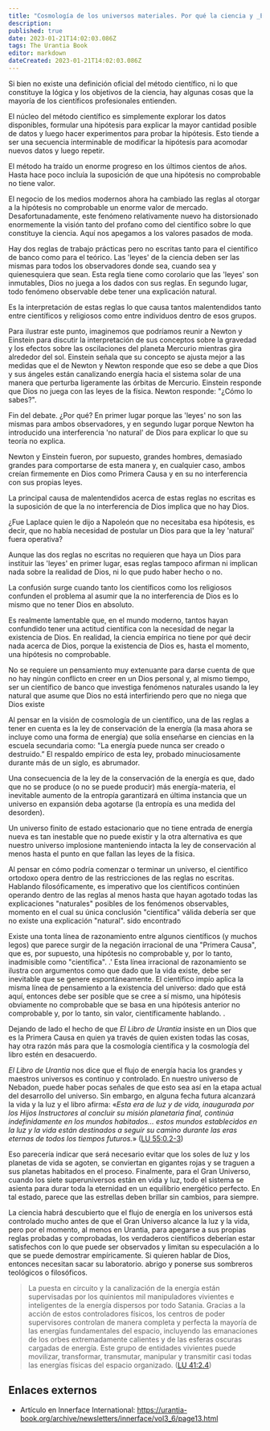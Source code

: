 ```yaml
---
title: "Cosmología de los universos materiales. Por qué la ciencia y _El Libro de Urantia_ tienen perspectivas diferentes"
description:
published: true
date: 2023-01-21T14:02:03.086Z
tags: The Urantia Book
editor: markdown
dateCreated: 2023-01-21T14:02:03.086Z
---
```


Si bien no existe una definición oficial del método científico, ni lo que constituye la lógica y los objetivos de la ciencia, hay algunas cosas que la mayoría de los científicos profesionales entienden.

El núcleo del método científico es simplemente explorar los datos disponibles, formular una hipótesis para explicar la mayor cantidad posible de datos y luego hacer experimentos para probar la hipótesis. Esto tiende a ser una secuencia interminable de modificar la hipótesis para acomodar nuevos datos y luego repetir.

El método ha traído un enorme progreso en los últimos cientos de años. Hasta hace poco incluía la suposición de que una hipótesis no comprobable no tiene valor.

El negocio de los medios modernos ahora ha cambiado las reglas al otorgar a la hipótesis no comprobable un enorme valor de mercado. Desafortunadamente, este fenómeno relativamente nuevo ha distorsionado enormemente la visión tanto del profano como del científico sobre lo que constituye la ciencia. Aquí nos apegamos a los valores pasados ​​de moda.

Hay dos reglas de trabajo prácticas pero no escritas tanto para el científico de banco como para el teórico. Las 'leyes' de la ciencia deben ser las mismas para todos los observadores donde sea, cuando sea y quienesquiera que sean. Esta regla tiene como corolario que las 'leyes' son inmutables, Dios no juega a los dados con sus reglas. En segundo lugar, todo fenómeno observable debe tener una explicación natural.

Es la interpretación de estas reglas lo que causa tantos malentendidos tanto entre científicos y religiosos como entre individuos dentro de esos grupos.

Para ilustrar este punto, imaginemos que podríamos reunir a Newton y Einstein para discutir la interpretación de sus conceptos sobre la gravedad y los efectos sobre las oscilaciones del planeta Mercurio mientras gira alrededor del sol. Einstein señala que su concepto se ajusta mejor a las medidas que el de Newton y Newton responde que eso se debe a que Dios y sus ángeles están canalizando energía hacia el sistema solar de una manera que perturba ligeramente las órbitas de Mercurio. Einstein responde que Dios no juega con las leyes de la física. Newton responde: "¿Cómo lo sabes?".

Fin del debate. ¿Por qué? En primer lugar porque las 'leyes' no son las mismas para ambos observadores, y en segundo lugar porque Newton ha introducido una interferencia 'no natural' de Dios para explicar lo que su teoría no explica.

Newton y Einstein fueron, por supuesto, grandes hombres, demasiado grandes para comportarse de esta manera y, en cualquier caso, ambos creían firmemente en Dios como Primera Causa y en su no interferencia con sus propias leyes.

La principal causa de malentendidos acerca de estas reglas no escritas es la suposición de que la no interferencia de Dios implica que no hay Dios.

¿Fue Laplace quien le dijo a Napoleón que no necesitaba esa hipótesis, es decir, que no había necesidad de postular un Dios para que la ley 'natural' fuera operativa?

Aunque las dos reglas no escritas no requieren que haya un Dios para instituir las 'leyes' en primer lugar, esas reglas tampoco afirman ni implican nada sobre la realidad de Dios, ni lo que pudo haber hecho o no.

La confusión surge cuando tanto los científicos como los religiosos confunden el problema al asumir que la no interferencia de Dios es lo mismo que no tener Dios en absoluto.

Es realmente lamentable que, en el mundo moderno, tantos hayan confundido tener una actitud científica con la necesidad de negar la existencia de Dios. En realidad, la ciencia empírica no tiene por qué decir nada acerca de Dios, porque la existencia de Dios es, hasta el momento, una hipótesis no comprobable.

No se requiere un pensamiento muy extenuante para darse cuenta de que no hay ningún conflicto en creer en un Dios personal y, al mismo tiempo, ser un científico de banco que investiga fenómenos naturales usando la ley natural que asume que Dios no está interfiriendo pero que no niega que Dios existe

Al pensar en la visión de cosmología de un científico, una de las reglas a tener en cuenta es la ley de conservación de la energía (la masa ahora se incluye como una forma de energía) que solía enseñarse en ciencias en la escuela secundaria como: "La energía puede nunca ser creado o destruido.” El respaldo empírico de esta ley, probado minuciosamente durante más de un siglo, es abrumador.

Una consecuencia de la ley de la conservación de la energía es que, dado que no se produce (o no se puede producir) más energía-materia, el inevitable aumento de la entropía garantizará en última instancia que un universo en expansión deba agotarse (la entropía es una medida del desorden).

Un universo finito de estado estacionario que no tiene entrada de energía nueva es tan inestable que no puede existir y la otra alternativa es que nuestro universo implosione manteniendo intacta la ley de conservación al menos hasta el punto en que fallan las leyes de la física.

Al pensar en cómo podría comenzar o terminar un universo, el científico ortodoxo opera dentro de las restricciones de las reglas no escritas. Hablando filosóficamente, es imperativo que los científicos continúen operando dentro de las reglas al menos hasta que hayan agotado todas las explicaciones "naturales" posibles de los fenómenos observables, momento en el cual su única conclusión "científica" válida debería ser que no existe una explicación "natural". sido encontrado

Existe una tonta línea de razonamiento entre algunos científicos (y muchos legos) que parece surgir de la negación irracional de una "Primera Causa", que es, por supuesto, una hipótesis no comprobable y, por lo tanto, inadmisible como "científica". .' Esta línea irracional de razonamiento se ilustra con argumentos como que dado que la vida existe, debe ser inevitable que se genere espontáneamente. El científico impío aplica la misma línea de pensamiento a la existencia del universo: dado que está aquí, entonces debe ser posible que se cree a sí mismo, una hipótesis obviamente no comprobable que se basa en una hipótesis anterior no comprobable y, por lo tanto, sin valor, científicamente hablando. .

Dejando de lado el hecho de que _El Libro de Urantia_ insiste en un Dios que es la Primera Causa en quien ya través de quien existen todas las cosas, hay otra razón más para que la cosmología científica y la cosmología del libro estén en desacuerdo.

_El Libro de Urantia_ nos dice que el flujo de energía hacia los grandes y maestros universos es continuo y controlado. En nuestro universo de Nebadon, puede haber pocas señales de que esto sea así en la etapa actual del desarrollo del universo. Sin embargo, en alguna fecha futura alcanzará la vida y la luz y el libro afirma: «_Esta era de luz y de vida, inaugurada por los Hijos Instructores al concluir su misión planetaria final, continúa indefinidamente en los mundos habitados... estos mundos establecidos en la luz y la vida están destinados a seguir su camino durante las eras eternas de todos los tiempos futuros._» ([LU 55:0.2-3](/es/The_Urantia_Book/55#p0_2))

Eso parecería indicar que será necesario evitar que los soles de luz y los planetas de vida se agoten, se conviertan en gigantes rojas y se traguen a sus planetas habitados en el proceso. Finalmente, para el Gran Universo, cuando los siete superuniversos están en vida y luz, todo el sistema se asienta para durar toda la eternidad en un equilibrio energético perfecto. En tal estado, parece que las estrellas deben brillar sin cambios, para siempre.

La ciencia habrá descubierto que el flujo de energía en los universos está controlado mucho antes de que el Gran Universo alcance la luz y la vida, pero por el momento, al menos en Urantia, para apegarse a sus propias reglas probadas y comprobadas, los verdaderos científicos deberían estar satisfechos con lo que puede ser observados y limitan su especulación a lo que se puede demostrar empíricamente. Si quieren hablar de Dios, entonces necesitan sacar su laboratorio. abrigo y ponerse sus sombreros teológicos o filosóficos.

> La puesta en circuito y la canalización de la energía están supervisadas por los quinientos mil manipuladores vivientes e inteligentes de la energía dispersos por todo Satania. Gracias a la acción de estos controladores físicos, los centros de poder supervisores controlan de manera completa y perfecta la mayoría de las energías fundamentales del espacio, incluyendo las emanaciones de los orbes extremadamente calientes y de las esferas oscuras cargadas de energía. Este grupo de entidades vivientes puede movilizar, transformar, transmutar, manipular y transmitir casi todas las energías físicas del espacio organizado. ([LU 41:2.4](/es/The_Urantia_Book/41#p2_4))

## Enlaces externos

- Artículo en Innerface International: https://urantia-book.org/archive/newsletters/innerface/vol3_6/page13.html